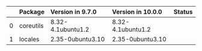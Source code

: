 <!-- markdown-link-check-disable -->

|    | Package   | Version in 9.7.0   | Version in 10.0.0   | Status   |
|---:|:----------|:-------------------|:--------------------|:---------|
|  0 | coreutils | 8.32-4.1ubuntu1.2  | 8.32-4.1ubuntu1.2   |          |
|  1 | locales   | 2.35-0ubuntu3.10   | 2.35-0ubuntu3.10    |          |
